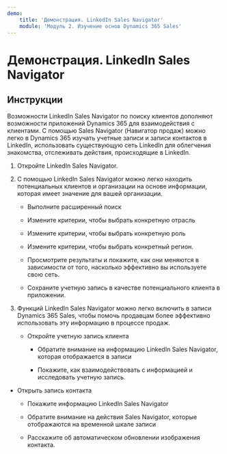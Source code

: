 ```yaml
---
demo:
    title: 'Демонстрация. LinkedIn Sales Navigator'
    module: 'Модуль 2. Изучение основ Dynamics 365 Sales'
---
```


# Демонстрация. LinkedIn Sales Navigator

## Инструкции

Возможности LinkedIn Sales Navigator по поиску клиентов дополняют возможности приложений Dynamics 365 для взаимодействия с клиентами. С помощью Sales Navigator (Навигатор продаж) можно легко в Dynamics 365 изучать учетные записи и записи контактов в LinkedIn, использовать существующую сеть LinkedIn для облегчения знакомства, отслеживать действия, происходящие в LinkedIn. 

1. Откройте LinkedIn Sales Navigator. 

2. С помощью LinkedIn Sales Navigator можно легко находить потенциальных клиентов и организации на основе информации, которая имеет значение для вашей организации. 

	- Выполните расширенный поиск

	- Измените критерии, чтобы выбрать конкретную отрасль

	- Измените критерии, чтобы выбрать конкретную роль

	- Измените критерии, чтобы выбрать конкретный регион. 

	- Просмотрите результаты и покажите, как они меняются в зависимости от того, насколько эффективно вы используете свою сеть. 

	- Сохраните учетную запись в качестве потенциального клиента в приложении. 

3. Функций LinkedIn Sales Navigator можно легко включить в записи Dynamics 365 Sales, чтобы помочь продавцам более эффективно использовать эту информацию в процессе продаж. 

	- Откройте учетную запись клиента

		- Обратите внимание на информацию LinkedIn Sales Navigator, которая отображается в записи

		- Покажите, как взаимодействовать с информацией и исследовать учетную запись. 

- Открыть запись контакта

	- Покажите информацию LinkedIn Sales Navigator

	- Обратите внимание на действия Sales Navigator, которые отображаются на временной шкале записи

	- Расскажите об автоматическом обновлении изображения контакта. 
